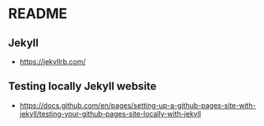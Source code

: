# README

## Jekyll

- https://jekyllrb.com/

## Testing locally Jekyll website

- https://docs.github.com/en/pages/setting-up-a-github-pages-site-with-jekyll/testing-your-github-pages-site-locally-with-jekyll
